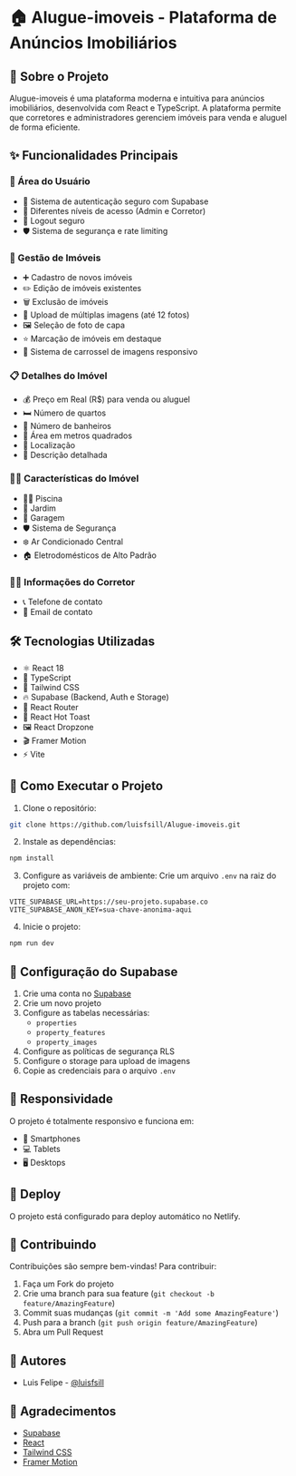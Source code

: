# 🏠 Alugue-imoveis - Plataforma de Anúncios Imobiliários

## 📝 Sobre o Projeto
Alugue-imoveis é uma plataforma moderna e intuitiva para anúncios imobiliários, desenvolvida com React e TypeScript. A plataforma permite que corretores e administradores gerenciem imóveis para venda e aluguel de forma eficiente.

## ✨ Funcionalidades Principais

### 👤 Área do Usuário
- 🔐 Sistema de autenticação seguro com Supabase
- 👥 Diferentes níveis de acesso (Admin e Corretor)
- 🚪 Logout seguro
- 🛡️ Sistema de segurança e rate limiting

### 🏢 Gestão de Imóveis
- ➕ Cadastro de novos imóveis
- ✏️ Edição de imóveis existentes
- 🗑️ Exclusão de imóveis
- 📸 Upload de múltiplas imagens (até 12 fotos)
- 🖼️ Seleção de foto de capa
- ⭐ Marcação de imóveis em destaque
- 🔄 Sistema de carrossel de imagens responsivo

### 📋 Detalhes do Imóvel
- 💰 Preço em Real (R$) para venda ou aluguel
- 🛏️ Número de quartos
- 🚿 Número de banheiros
- 📏 Área em metros quadrados
- 📍 Localização
- 📝 Descrição detalhada

### 🏊‍♂️ Características do Imóvel
- 🏊‍♂️ Piscina
- 🌳 Jardim
- 🚗 Garagem
- 🛡️ Sistema de Segurança
- ❄️ Ar Condicionado Central
- 🏠 Eletrodomésticos de Alto Padrão

### 👨‍💼 Informações do Corretor
- 📞 Telefone de contato
- 📧 Email de contato

## 🛠️ Tecnologias Utilizadas

- ⚛️ React 18
- 📘 TypeScript
- 🎨 Tailwind CSS
- 🔥 Supabase (Backend, Auth e Storage)
- 📱 React Router
- 🎯 React Hot Toast
- 🖼️ React Dropzone
- 🎬 Framer Motion
- ⚡ Vite

## 🚀 Como Executar o Projeto

1. Clone o repositório:
```bash
git clone https://github.com/luisfsill/Alugue-imoveis.git
```

2. Instale as dependências:
```bash
npm install
```

3. Configure as variáveis de ambiente:
Crie um arquivo `.env` na raiz do projeto com:
```env
VITE_SUPABASE_URL=https://seu-projeto.supabase.co
VITE_SUPABASE_ANON_KEY=sua-chave-anonima-aqui
```

4. Inicie o projeto:
```bash
npm run dev
```

## 🔧 Configuração do Supabase

1. Crie uma conta no [Supabase](https://supabase.com)
2. Crie um novo projeto
3. Configure as tabelas necessárias:
   - `properties`
   - `property_features`
   - `property_images`
4. Configure as políticas de segurança RLS
5. Configure o storage para upload de imagens
6. Copie as credenciais para o arquivo `.env`

## 📱 Responsividade
O projeto é totalmente responsivo e funciona em:
- 📱 Smartphones
- 💻 Tablets
- 🖥️ Desktops

## 🚀 Deploy
O projeto está configurado para deploy automático no Netlify.

## 🤝 Contribuindo
Contribuições são sempre bem-vindas! Para contribuir:

1. Faça um Fork do projeto
2. Crie uma branch para sua feature (`git checkout -b feature/AmazingFeature`)
3. Commit suas mudanças (`git commit -m 'Add some AmazingFeature'`)
4. Push para a branch (`git push origin feature/AmazingFeature`)
5. Abra um Pull Request

## 👥 Autores
- Luis Felipe - [@luisfsill](https://github.com/luisfsill)

## 🙏 Agradecimentos
- [Supabase](https://supabase.com)
- [React](https://reactjs.org)
- [Tailwind CSS](https://tailwindcss.com)
- [Framer Motion](https://www.framer.com/motion/) 
